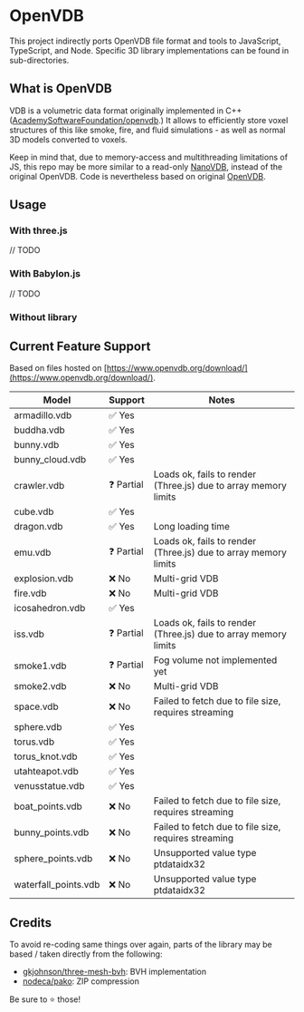 # OpenVDB

This project indirectly ports OpenVDB file format and tools to JavaScript, TypeScript, and Node.
Specific 3D library implementations can be found in sub-directories.

## What is OpenVDB

VDB is a volumetric data format originally implemented in C++ ([AcademySoftwareFoundation/openvdb](https://github.com/AcademySoftwareFoundation/openvdb).) It allows to efficiently store voxel structures of this like smoke, fire, and fluid simulations - as well as normal 3D models converted to voxels.

Keep in mind that, due to memory-access and multithreading limitations of JS, this repo may be more similar to a read-only [NanoVDB](https://github.com/AcademySoftwareFoundation/openvdb/tree/master/nanovdb/nanovdb), instead of the original OpenVDB. Code is nevertheless based on original [OpenVDB](https://github.com/AcademySoftwareFoundation/openvdb/tree/master/openvdb/openvdb).

## Usage

### With three.js

// TODO

### With Babylon.js

// TODO

### Without library

## Current Feature Support

Based on files hosted on [https://www.openvdb.org/download/](https://www.openvdb.org/download/).
  
| Model | Support | Notes |
| - | - | - |
| armadillo.vdb | ✅ Yes  | |
| buddha.vdb | ✅ Yes | |
| bunny.vdb | ✅ Yes | |
| bunny_cloud.vdb | ✅ Yes | |
| crawler.vdb | ❓ Partial | Loads ok, fails to render (Three.js) due to array memory limits |
| cube.vdb | ✅ Yes | |
| dragon.vdb | ✅ Yes | Long loading time |
| emu.vdb | ❓ Partial | Loads ok, fails to render (Three.js) due to array memory limits |
| explosion.vdb | ❌ No | Multi-grid VDB |
| fire.vdb | ❌ No | Multi-grid VDB |
| icosahedron.vdb | ✅ Yes | |
| iss.vdb | ❓ Partial | Loads ok, fails to render (Three.js) due to array memory limits |
| smoke1.vdb | ❓ Partial | Fog volume not implemented yet |
| smoke2.vdb | ❌ No | Multi-grid VDB |
| space.vdb | ❌ No | Failed to fetch due to file size, requires streaming |
| sphere.vdb | ✅ Yes | |
| torus.vdb | ✅ Yes | |
| torus_knot.vdb | ✅ Yes | |
| utahteapot.vdb | ✅ Yes | |
| venusstatue.vdb | ✅ Yes | |
| boat_points.vdb | ❌ No | Failed to fetch due to file size, requires streaming |
| bunny_points.vdb | ❌ No | Failed to fetch due to file size, requires streaming |
| sphere_points.vdb | ❌ No | Unsupported value type ptdataidx32 |
| waterfall_points.vdb | ❌ No | Unsupported value type ptdataidx32 |

## Credits

To avoid re-coding same things over again, parts of the library may be based / taken directly from the following:

* [gkjohnson/three-mesh-bvh](https://github.com/gkjohnson/three-mesh-bvh): BVH implementation
* [nodeca/pako](https://github.com/issues): ZIP compression

Be sure to ⭐️ those!
